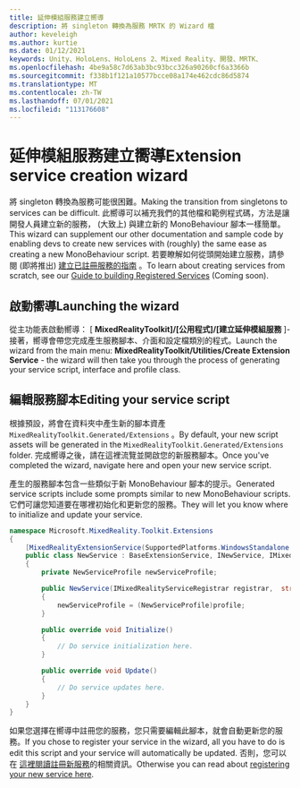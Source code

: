 ```yaml
---
title: 延伸模組服務建立嚮導
description: 將 singleton 轉換為服務 MRTK 的 Wizard 檔
author: keveleigh
ms.author: kurtie
ms.date: 01/12/2021
keywords: Unity、HoloLens、HoloLens 2、Mixed Reality、開發、MRTK、
ms.openlocfilehash: 4be9a58c7d63ab3bc93bcc326a90260cf6a3366b
ms.sourcegitcommit: f338b1f121a10577bcce08a174e462cdc86d5874
ms.translationtype: MT
ms.contentlocale: zh-TW
ms.lasthandoff: 07/01/2021
ms.locfileid: "113176608"
---
```

# <a name="extension-service-creation-wizard"></a><span data-ttu-id="d2135-104">延伸模組服務建立嚮導</span><span class="sxs-lookup"><span data-stu-id="d2135-104">Extension service creation wizard</span></span>

<span data-ttu-id="d2135-105">將 singleton 轉換為服務可能很困難。</span><span class="sxs-lookup"><span data-stu-id="d2135-105">Making the transition from singletons to services can be difficult.</span></span> <span data-ttu-id="d2135-106">此嚮導可以補充我們的其他檔和範例程式碼，方法是讓開發人員建立新的服務， (大致上) 與建立新的 MonoBehaviour 腳本一樣簡單。</span><span class="sxs-lookup"><span data-stu-id="d2135-106">This wizard can supplement our other documentation and sample code by enabling devs to create new services with (roughly) the same ease as creating a new MonoBehaviour script.</span></span> <span data-ttu-id="d2135-107">若要瞭解如何從頭開始建立服務，請參閱 (即將推出) [建立已註冊服務的指南](../../configuration/mixed-reality-configuration-guide.md) 。</span><span class="sxs-lookup"><span data-stu-id="d2135-107">To learn about creating services from scratch, see our [Guide to building Registered Services](../../configuration/mixed-reality-configuration-guide.md) (Coming soon).</span></span>

## <a name="launching-the-wizard"></a><span data-ttu-id="d2135-108">啟動嚮導</span><span class="sxs-lookup"><span data-stu-id="d2135-108">Launching the wizard</span></span>

<span data-ttu-id="d2135-109">從主功能表啟動嚮導： [ **MixedRealityToolkit]/[公用程式]/[建立延伸模組服務** ]-接著，嚮導會帶您完成產生服務腳本、介面和設定檔類別的程式。</span><span class="sxs-lookup"><span data-stu-id="d2135-109">Launch the wizard from the main menu: **MixedRealityToolkit/Utilities/Create Extension Service** - the wizard will then take you through the process of generating your service script, interface and profile class.</span></span>

## <a name="editing-your-service-script"></a><span data-ttu-id="d2135-110">編輯服務腳本</span><span class="sxs-lookup"><span data-stu-id="d2135-110">Editing your service script</span></span>

<span data-ttu-id="d2135-111">根據預設，將會在資料夾中產生新的腳本資產 `MixedRealityToolkit.Generated/Extensions` 。</span><span class="sxs-lookup"><span data-stu-id="d2135-111">By default, your new script assets will be generated in the `MixedRealityToolkit.Generated/Extensions` folder.</span></span> <span data-ttu-id="d2135-112">完成嚮導之後，請在這裡流覽並開啟您的新服務腳本。</span><span class="sxs-lookup"><span data-stu-id="d2135-112">Once you've completed the wizard, navigate here and open your new service script.</span></span>

<span data-ttu-id="d2135-113">產生的服務腳本包含一些類似于新 MonoBehaviour 腳本的提示。</span><span class="sxs-lookup"><span data-stu-id="d2135-113">Generated service scripts include some prompts similar to new MonoBehaviour scripts.</span></span> <span data-ttu-id="d2135-114">它們可讓您知道要在哪裡初始化和更新您的服務。</span><span class="sxs-lookup"><span data-stu-id="d2135-114">They will let you know where to initialize and update your service.</span></span>

```csharp
namespace Microsoft.MixedReality.Toolkit.Extensions
{
    [MixedRealityExtensionService(SupportedPlatforms.WindowsStandalone|SupportedPlatforms.MacStandalone|SupportedPlatforms.LinuxStandalone|SupportedPlatforms.WindowsUniversal)]
    public class NewService : BaseExtensionService, INewService, IMixedRealityExtensionService
    {
        private NewServiceProfile newServiceProfile;

        public NewService(IMixedRealityServiceRegistrar registrar,  string name,  uint priority,  BaseMixedRealityProfile profile) : base(registrar, name, priority, profile) 
        {
            newServiceProfile = (NewServiceProfile)profile;
        }

        public override void Initialize()
        {
            // Do service initialization here.
        }

        public override void Update()
        {
            // Do service updates here.
        }
    }
}
```

<span data-ttu-id="d2135-115">如果您選擇在嚮導中註冊您的服務，您只需要編輯此腳本，就會自動更新您的服務。</span><span class="sxs-lookup"><span data-stu-id="d2135-115">If you chose to register your service in the wizard, all you have to do is edit this script and your service will automatically be updated.</span></span> <span data-ttu-id="d2135-116">否則，您可以在 [這裡閱讀註冊新服務](../../configuration/mixed-reality-configuration-guide.md)的相關資訊。</span><span class="sxs-lookup"><span data-stu-id="d2135-116">Otherwise you can read about [registering your new service here](../../configuration/mixed-reality-configuration-guide.md).</span></span>
